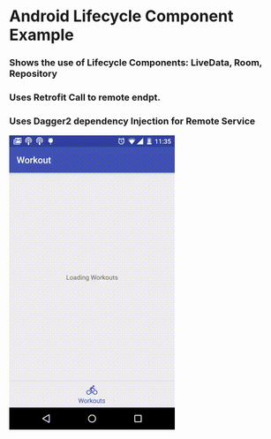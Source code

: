 # Android Lifecycle Component Example

### Shows the use of Lifecycle Components: LiveData, Room, Repository
### Uses Retrofit Call to remote endpt.
### Uses Dagger2 dependency Injection for Remote Service
![Alt Text](https://github.com/gkhera12/android-arch-component-example/blob/master/screenshots/Workout-example.gif)
